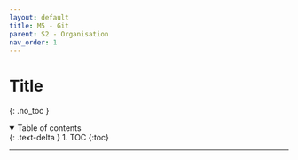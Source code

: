 ```yaml
---
layout: default
title: M5 - Git
parent: S2 - Organisation
nav_order: 1
---
```


# Title
{: .no_toc }

<details open markdown="block">
  <summary>
    Table of contents
  </summary>
  {: .text-delta }
1. TOC
{:toc}
</details>

---
